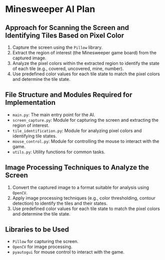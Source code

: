 # Minesweeper AI Plan

## Approach for Scanning the Screen and Identifying Tiles Based on Pixel Color

1. Capture the screen using the `Pillow` library.
2. Extract the region of interest (the Minesweeper game board) from the captured image.
3. Analyze the pixel colors within the extracted region to identify the state of each tile (e.g., covered, uncovered, mine, number).
4. Use predefined color values for each tile state to match the pixel colors and determine the tile state.

## File Structure and Modules Required for Implementation

- `main.py`: The main entry point for the AI.
- `screen_capture.py`: Module for capturing the screen and extracting the region of interest.
- `tile_identification.py`: Module for analyzing pixel colors and identifying tile states.
- `mouse_control.py`: Module for controlling the mouse to interact with the game.
- `utils.py`: Utility functions for common tasks.

## Image Processing Techniques to Analyze the Screen

1. Convert the captured image to a format suitable for analysis using `OpenCV`.
2. Apply image processing techniques (e.g., color thresholding, contour detection) to identify the tiles and their states.
3. Use predefined color values for each tile state to match the pixel colors and determine the tile state.

## Libraries to be Used

- `Pillow` for capturing the screen.
- `OpenCV` for image processing.
- `pyautogui` for mouse control to interact with the game.
